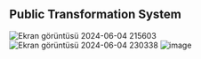 ## Public Transformation System
![Ekran görüntüsü 2024-06-04 215603](https://github.com/qanaryq/Public-Transformation-System/assets/131808077/e62a63ca-2140-4398-980c-a5a8d1e7caf5)
![Ekran görüntüsü 2024-06-04 230338](https://github.com/qanaryq/Public-Transformation-System/assets/131808077/df014aaa-c9ce-4156-bab1-2e6c1af503c4)
![image](https://github.com/qanaryq/Public-Transformation-System/assets/131808077/13aeff7a-cef1-44f1-aef4-0fd9002d2993)

